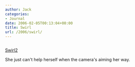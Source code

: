 ```yaml
---
author: Jack
categories:
- Journal
date: 2006-02-05T00:13:04+00:00
title: Swirl
url: /2006/swirl/
---
```


<div>
  <p>
    <a href="http://www.flickr.com/photos/jbaty/95525542/" title="photo sharing"><img src="http://static.flickr.com/28/95525542_5ae565c41a_m.jpg" alt="" /></a>
  </p></p> 
  
  <p>
    <a href="http://www.flickr.com/photos/jbaty/95525542/">Swirl2</a>
  </p>
</div>

She just can't help herself when the camera's aiming her way. </p>